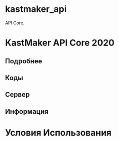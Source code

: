 # kastmaker_api
API Core.
# KastMaker API Core 2020
## Подробнее
## Коды
## Сервер
## Информация
# Условия Использования
